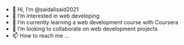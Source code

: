 - 👋 Hi, I’m @saidalisaid2021
- 👀 I’m interested in web developing
- 🌱 I’m currently learning a web development course with Coursera
- 💞️ I’m looking to collaborate on web development projects
- 📫 How to reach me ...

<!---
saidalisaid2021/saidalisaid2021 is a ✨ special ✨ repository because its `README.md` (this file) appears on your GitHub profile.
You can click the Preview link to take a look at your changes.
--->
